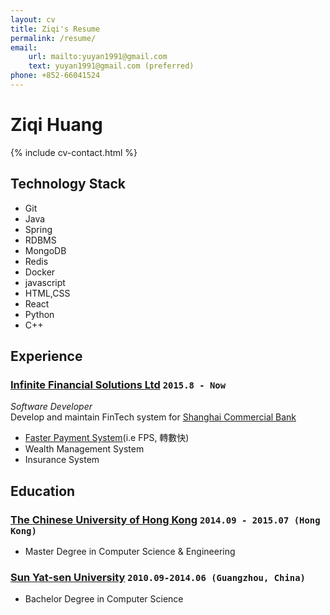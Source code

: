 ```yaml
---
layout: cv
title: Ziqi's Resume
permalink: /resume/
email:
    url: mailto:yuyan1991@gmail.com
    text: yuyan1991@gmail.com (preferred)
phone: +852-66041524
---
```


# Ziqi **Huang**

<!--
include contact information from the front matter
Supported arguments:
    - homepage: url, text
    - phone
    - email
-->

{% include cv-contact.html %}

## Technology Stack

* Git
* Java
* Spring
* RDBMS
* MongoDB
* Redis
* Docker
* javascript
* HTML,CSS
* React
* Python
* C++

## Experience

### [Infinite Financial Solutions Ltd](https://www.ifshk.com) `2015.8 - Now`

_Software Developer_<br>
Develop and maintain FinTech system for [Shanghai Commercial Bank](https://www.shacombank.com.hk/)

* [Faster Payment System](https://fps.hkicl.com.hk/eng/fps/index.php)(i.e FPS, 轉數快)
* Wealth Management System
* Insurance System

## Education

### [The Chinese University of Hong Kong](http://www.cuhk.edu.hk) `2014.09 - 2015.07 (Hong Kong)`

- Master Degree in Computer Science & Engineering

### [Sun Yat-sen University](http://www.sysu.edu.cn) `2010.09-2014.06 (Guangzhou, China)`

- Bachelor Degree in Computer Science

